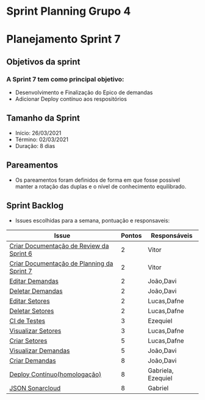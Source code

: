 # Sprint Planning Grupo 4

# Planejamento Sprint 7

## Objetivos da sprint

### A Sprint 7 tem como principal objetivo: 

- Desenvolvimento e Finalização do Epico de demandas
- Adicionar Deploy contínuo aos respositórios

## Tamanho da Sprint

- Início: 26/03/2021
- Término: 02/03/2021
- Duração: 8 dias

## Pareamentos

- Os pareamentos foram definidos de forma em que fosse possivel manter a rotação das duplas e o nível de conhecimento equilibrado.

## Sprint Backlog

- Issues escolhidas para a semana, pontuação e responsaveis:

|Issue|Pontos|Responsáveis|
|--|--|--|
|[Criar Documentação de Review da Sprint 6](https://github.com/fga-eps-mds/2020-2-SiGeD/issues/150)|2|Vitor|
|[Criar Documentação de Planning da Sprint 7](https://github.com/fga-eps-mds/2020-2-SiGeD/issues/152)|2|Vitor|
|[Editar Demandas](https://github.com/fga-eps-mds/2020-2-SiGeD/issues/156)|2|João,Davi|
|[Deletar Demandas](https://github.com/fga-eps-mds/2020-2-SiGeD/issues/157)|2|João,Davi|
|[Editar Setores](https://github.com/fga-eps-mds/2020-2-SiGeD/issues/98)|2|Lucas,Dafne|
|[Deletar Setores](https://github.com/fga-eps-mds/2020-2-SiGeD/issues/99)|2|Lucas,Dafne|
|[CI de Testes](https://github.com/fga-eps-mds/2020-2-SiGeD/issues/153)|3|Ezequiel|
|[Visualizar Setores](https://github.com/fga-eps-mds/2020-2-SiGeD/issues/97)|3|Lucas,Dafne|
|[Criar Setores](https://github.com/fga-eps-mds/2020-2-SiGeD/issues/96)|5|Lucas,Dafne|
|[Visualizar Demandas](https://github.com/fga-eps-mds/2020-2-SiGeD/issues/154)|5|João,Davi|
|[Criar Demandas](https://github.com/fga-eps-mds/2020-2-SiGeD/issues/151)|8|João,Davi|
|[Deploy Contínuo(homologação)](https://github.com/fga-eps-mds/2020-2-SiGeD/issues/149)|8|Gabriela, Ezequiel|
|[JSON Sonarcloud](https://github.com/fga-eps-mds/2020-2-SiGeD/issues/155)|8|Gabriel|


